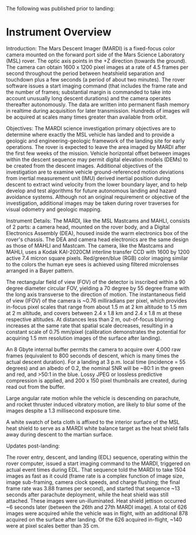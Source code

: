 
 
 
The following was published prior to landing:
 
  Instrument Overview
  ===================
 
Introduction:
The Mars Descent Imager (MARDI) is a fixed-focus color camera
mounted on the forward port side of the Mars Science Laboratory
(MSL) rover.  The optic axis points in the +Z direction (towards
the ground). The camera can obtain 1600 x 1200 pixel images at
a rate of 4.5 frames per second throughout the period between
heatshield separation and touchdown plus a few seconds (a period
of about two minutes). The rover software issues a start imaging
command (that includes the frame rate and the number of frames;
substantial margin is commanded to take into account unusually
long descent durations) and the camera operates thereafter
autonomously. The data are written into permanent flash memory in
realtime during acquisition for later transmission.  Hundreds of
images will be acquired at scales many times greater than available
from orbit.
 
 
Objectives:
The MARDI science investigation primary objectives are to determine
where exactly the MSL vehicle has landed and to provide a geologic
and engineering-geologic framework of the landing site for early
operations. The rover is expected to leave the area imaged by MARDI
after the first few weeks of the mission. Vehicle horizontal offset
between images within the descent sequence may permit digital
elevation models (DEMs) to be created from the descent images.
Additional objectives of the investigation are to examine vehicle
ground-referenced motion deviations from inertial measurement unit
(IMU) derived inertial position during descent to extract wind
velocity from the lower boundary layer, and to help develop and test
algorithms for future autonomous landing and hazard avoidance systems.
Although not an original requirement or objective of the investigation,
additional images may be taken during rover traverses for visual
odometry and geologic mapping.
 
 
Instrument Details:
The MARDI, like the MSL Mastcams and MAHLI, consists of 2 parts:
a camera head, mounted on the rover body, and a Digital Electronics
Assembly (DEA), housed inside the warm electronics box of the rover's
chassis. The DEA and camera head electronics are the same design as
those of MAHLI and Mastcam. The camera, like the Mastcams and MAHLI,
uses a Kodak KAI-2020CM interline transfer CCD with 1600 by 1200
active 7.4 micron square pixels. Red/green/blue (RGB) color imaging
similar to the colors the human eye sees is achieved using filtered
microlenses arranged in a Bayer pattern.
 
The rectangular field of view (FOV) of the detector is inscribed
within a 90 degree diameter circular FOV, yielding a 70 degree by
55 degree frame with the long axis transverse to the direction of
motion. The instantaneous field of view (IFOV) of the camera is
~0.76 milliradians per pixel, which provides in-focus pixel scales
that range from about 1.5 m at 2 km altitude to 1.5 mm at 2 m altitude,
and covers between 2.4 x 1.8 km and 2.4 x 1.8 m at these respective
altitudes. At distances less than 2 m, out-of-focus blurring
increases at the same rate that spatial scale decreases, resulting
in a constant scale of 0.75 mm/pixel (calibration demonstrates the
potential for acquiring 1.5 mm resolution images of the surface
after landing).
 
An 8 Gbyte internal buffer permits the camera to acquire over
4,000 raw frames (equivalent to 800 seconds of descent, which
is many times the actual descent duration). For a landing at
3 p.m. local time (incidence = 55 degrees) and an albedo of 0.2,
the nominal SNR will be ~80:1 in the green and red, and >50:1 in
the blue. Lossy JPEG or lossless predictive compression is applied,
and 200 x 150 pixel thumbnails are created, during read out from
the buffer.
 
Large angular rate motion while the vehicle is descending on parachute,
and rocket thruster induced vibratory motion, are likely to blur some
of the images despite a 1.3 millisecond exposure time.
 
A white swatch of beta cloth is affixed to the interior surface of the
MSL heat shield to serve as a MARDI white balance target as the heat
shield falls away during descent to the martian surface.
 
 
 
Updates post-landing:
 
The rover entry, descent, and landing (EDL) sequence, operating within
the rover computer, issued a start imaging command to the MARDI,
triggered on actual event times during EDL.  That sequence told the
MARDI to take 1504 images as fast as it could (frame rate is a complex
function of image size, image sub-framing, camera clock speeds, and
charge flushing; the final frame rate was 3.88 frames per second), and
started that sequence ~13 seconds after parachute deployment, while
the heat shield was still attached.  These images were un-illuminated.
Heat shield jettison occurred ~6 seconds later (between the 26th and
27th MARDI image).  A total of 626 images were acquired while the
vehicle was in flight, with an additional 878 acquired on the surface
after landing.  Of the 626 acquired in-flight, ~140 were at pixel
scales better than 35 cm.

        